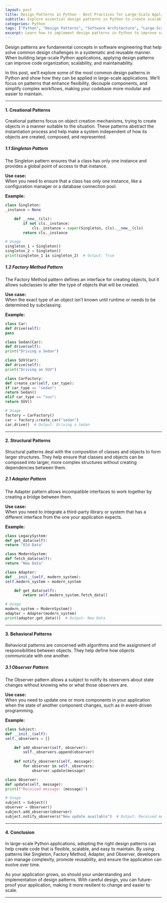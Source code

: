```yaml
---
layout: post  
title: Design Patterns in Python - Best Practices for Large-Scale Applications  
subtitle: Explore essential design patterns in Python to create scalable, maintainable, and efficient large-scale applications  
categories: Python  
tags: ["Python", "Design Patterns", "Software Architecture", "Large-Scale Applications", "Best Practices", "Python Design"]  
excerpt: Learn how to implement design patterns in Python to improve scalability, maintainability, and code organization in large-scale applications.  
---
```



Design patterns are fundamental concepts in software engineering that help solve common design challenges in a systematic and reusable manner. When building large-scale Python applications, applying design patterns can improve code organization, scalability, and maintainability.

In this post, we’ll explore some of the most common design patterns in Python and show how they can be applied in large-scale applications. We’ll focus on patterns that enhance flexibility, decouple components, and simplify complex workflows, making your codebase more modular and easier to maintain.

---

#### **1. Creational Patterns**
Creational patterns focus on object creation mechanisms, trying to create objects in a manner suitable to the situation. These patterns abstract the instantiation process and help make a system independent of how its objects are created, composed, and represented.

##### **1.1 Singleton Pattern**
The Singleton pattern ensures that a class has only one instance and provides a global point of access to that instance.

**Use case:**  
When you need to ensure that a class has only one instance, like a configuration manager or a database connection pool.

**Example:**  
```python
class Singleton:
_instance = None

    def __new__(cls):
        if not cls._instance:
            cls._instance = super(Singleton, cls).__new__(cls)
        return cls._instance

# Usage
singleton_1 = Singleton()
singleton_2 = Singleton()
print(singleton_1 is singleton_2)  # Output: True
```

##### **1.2 Factory Method Pattern**
The Factory Method pattern defines an interface for creating objects, but it allows subclasses to alter the type of objects that will be created.

**Use case:**  
When the exact type of an object isn’t known until runtime or needs to be determined by subclassing.

**Example:**  
```python
class Car:
def drive(self):
pass

class Sedan(Car):
def drive(self):
print("Driving a Sedan")

class SUV(Car):
def drive(self):
print("Driving an SUV")

class CarFactory:
def create_car(self, car_type):
if car_type == "sedan":
return Sedan()
elif car_type == "suv":
return SUV()

# Usage
factory = CarFactory()
car = factory.create_car("sedan")
car.drive()  # Output: Driving a Sedan
```

---

#### **2. Structural Patterns**
Structural patterns deal with the composition of classes and objects to form larger structures. They help ensure that classes and objects can be composed into larger, more complex structures without creating dependencies between them.

##### **2.1 Adapter Pattern**
The Adapter pattern allows incompatible interfaces to work together by creating a bridge between them.

**Use case:**  
When you need to integrate a third-party library or system that has a different interface from the one your application expects.

**Example:**  
```python
class LegacySystem:
def get_data(self):
return "Old Data"

class ModernSystem:
def fetch_data(self):
return "New Data"

class Adapter:
def __init__(self, modern_system):
self.modern_system = modern_system

    def get_data(self):
        return self.modern_system.fetch_data()

# Usage
modern_system = ModernSystem()
adapter = Adapter(modern_system)
print(adapter.get_data())  # Output: New Data
```

---

#### **3. Behavioral Patterns**
Behavioral patterns are concerned with algorithms and the assignment of responsibilities between objects. They help define how objects communicate with one another.

##### **3.1 Observer Pattern**
The Observer pattern allows a subject to notify its observers about state changes without knowing who or what those observers are.

**Use case:**  
When you need to update one or more components in your application when the state of another component changes, such as in event-driven programming.

**Example:**  
```python
class Subject:
def __init__(self):
self._observers = []

    def add_observer(self, observer):
        self._observers.append(observer)
    
    def notify_observers(self, message):
        for observer in self._observers:
            observer.update(message)

class Observer:
def update(self, message):
print(f"Received message: {message}")

# Usage
subject = Subject()
observer = Observer()
subject.add_observer(observer)
subject.notify_observers("New update available")  # Output: Received message: New update available
```

---

#### **4. Conclusion**
In large-scale Python applications, adopting the right design patterns can help create code that is flexible, scalable, and easy to maintain. By using patterns like Singleton, Factory Method, Adapter, and Observer, developers can manage complexity, promote reusability, and ensure the application can evolve over time.

As your application grows, so should your understanding and implementation of design patterns. With careful design, you can future-proof your application, making it more resilient to change and easier to scale.

---

